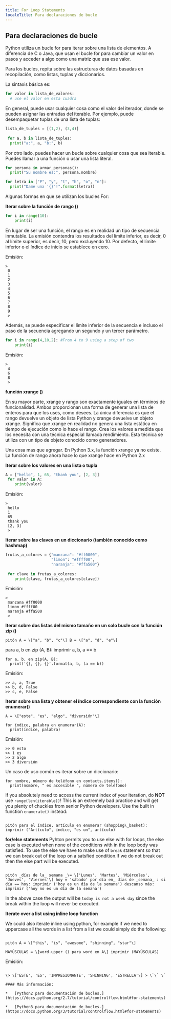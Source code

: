 ```yaml
---
title: For Loop Statements
localeTitle: Para declaraciones de bucle
---
```

## Para declaraciones de bucle

Python utiliza un bucle for para iterar sobre una lista de elementos. A diferencia de C o Java, que usan el bucle for para cambiar un valor en pasos y acceder a algo como una matriz que usa ese valor.

Para los bucles, repita sobre las estructuras de datos basadas en recopilación, como listas, tuplas y diccionarios.

La sintaxis básica es:

```python
for valor in lista_de_valores: 
  # use el valor en esta cuadra
```

En general, puede usar cualquier cosa como el valor del iterador, donde se pueden asignar las entradas del iterable. Por ejemplo, puede desempaquetar tuplas de una lista de tuplas:

```python
lista_de_tuples = [(1,2), (3,4)] 
 
 for a, b in lista_de_tuples: 
  print("a:", a, "b:", b) 
```

Por otro lado, puedes hacer un bucle sobre cualquier cosa que sea iterable. Puedes llamar a una función o usar una lista literal.

```python
for persona in armar_personas(): 
  print("Su nombre es:", persona.nombre) 
```

```python
for letra in ["P", "y", "t", "h", "o", "n"]: 
  print("Dame una '{}'!".format(letra)) 
```

Algunas formas en que se utilizan los bucles For:

**Iterar sobre la función de rango ()**

```python
for i in range(10): 
    print(i) 
```

En lugar de ser una función, el rango es en realidad un tipo de secuencia inmutable. La emisión contendrá los resultados del límite inferior, es decir, 0 al límite superior, es decir, 10, pero excluyendo 10. Por defecto, el límite inferior o el índice de inicio se establece en cero.

Emisión:
```
> 
 0 
 1 
 2 
 3 
 4 
 5 
 6 
 7 
 8 
 9 
 > 
```

Además, se puede especificar el límite inferior de la secuencia e incluso el paso de la secuencia agregando un segundo y un tercer parámetro.

```python
for i in range(4,10,2): #From 4 to 9 using a step of two 
    print(i) 
```

Emisión:
```
> 
 4 
 6 
 8 
 > 
```

**función xrange ()**

En su mayor parte, xrange y rango son exactamente iguales en términos de funcionalidad. Ambos proporcionan una forma de generar una lista de enteros para que los uses, como desees. La única diferencia es que el rango devuelve un objeto de lista Python y xrange devuelve un objeto xrange. Significa que xrange en realidad no genera una lista estática en tiempo de ejecución como lo hace el rango. Crea los valores a medida que los necesita con una técnica especial llamada rendimiento. Esta técnica se utiliza con un tipo de objeto conocido como generadores.

Una cosa mas que agregar. En Python 3.x, la función xrange ya no existe. La función de rango ahora hace lo que xrange hace en Python 2.x

**Iterar sobre los valores en una lista o tupla**

```python
A = ["hello", 1, 65, "thank you", [2, 3]] 
 for valor in A: 
    print(valor) 
```

Emisión:
```
> 
 hello 
 1 
 65 
 thank you 
 [2, 3] 
 > 
```

**Iterar sobre las claves en un diccionario (también conocido como hashmap)**

```python
frutas_a_colores = {"manzana": "#ff0000", 
                    "limon": "#ffff00", 
                    "naranja": "#ffa500"} 
 
 for clave in frutas_a_colores: 
    print(clave, frutas_a_colores[clave]) 
```

Emisión:
```
> 
 manzana #ff0000 
 limon #ffff00 
 naranja #ffa500 
 > 
```

**Iterar sobre dos listas del mismo tamaño en un solo bucle con la función zip ()**

```pitón A = \["a", "b", "c"\] B = \["a", "d", "e"\]```

para a, b en zip (A, B): imprimir a, b, a == b

```
for a, b, en zip(A, B):
  print('{}, {}, {}'.format(a, b, (a == b))
```

Emisión: 

```
>> a, a, True
>> b, d, False
>> c, e, False
```
**Iterar sobre una lista y obtener el índice correspondiente con la función enumerar()** 

```
A = \["este", "es", "algo", "diversión"\]

for índice, palabra en enumerar(A):
  print(índice, palabra)
```
Emisión: 
```
>> 0 esto
>> 1 es
>> 2 algo
>> 3 diversión 
```
Un caso de uso común es iterar sobre un diccionario: 
```
for nombre, número de teléfono en contacts.items():
  print(nombre, " es accesible ", número de teléfono)
```
If you absolutely need to access the current index of your iteration, do **NOT** use `range(len(iterable))`! This is an extremely bad practice and will get you plenty of chuckles from senior Python developers. Use the built in function `enumerate()` instead: 
```

pitón para el índice, artículo en enumerar (shopping\_basket): imprimir ("Artículo", índice, "es un", artículo)
```
**for/else statements** 
 Pyhton permits you to use else with for loops, the else case is executed when none of the conditions with in the loop body was satisfied. To use the else we have to make use of `break` statement so that we can break out of the loop on a satsfied condition.If we do not break out then the else part will be executed. 
```

pitón _días de la_ semana _\= \['Lunes', 'Martes', 'Miércoles', 'Jueves', 'Viernes'\] hoy = 'sábado' por día en_ días de _semana_ : si día == hoy: imprimir ('hoy es un día de la semana') descanso más: imprimir ('hoy no es un día de la semana')
```
In the above case the output will be `today is not a week day` since the break within the loop will never be executed. 
 
 **Iterate over a list using inline loop function** 
 
 We could also iterate inline using python, for example if we need to uppercase all the words in a list from a list we could simply do the following: 
```

pitón A = \["this", "is", "awesome", "shinning", "star"\]

MAYÚSCULAS = \[word.upper () para word en A\] imprimir (MAYÚSCULAS)
```
Emisión:
```

\> \['ESTE', 'ES', 'IMPRESIONANTE', 'SHINNING', 'ESTRELLA'\] > \`\` \`

#### Más información:

*   [Python2 para documentación de bucles.](https://docs.python.org/2.7/tutorial/controlflow.html#for-statements)
    
*   [Python3 para documentación de bucles.](https://docs.python.org/3/tutorial/controlflow.html#for-statements)
